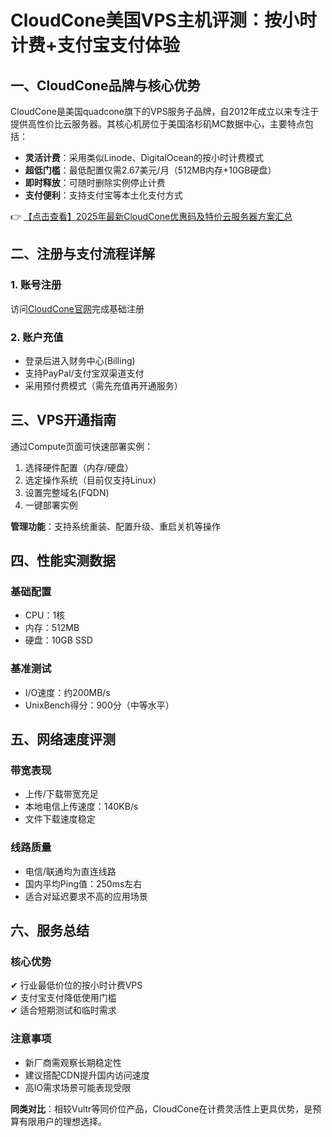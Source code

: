 # CloudCone美国VPS主机评测：按小时计费+支付宝支付体验

## 一、CloudCone品牌与核心优势

CloudCone是美国quadcone旗下的VPS服务子品牌，自2012年成立以来专注于提供高性价比云服务器。其核心机房位于美国洛杉矶MC数据中心，主要特点包括：

- **灵活计费**：采用类似Linode、DigitalOcean的按小时计费模式
- **超低门槛**：最低配置仅需2.67美元/月（512MB内存+10GB硬盘）
- **即时释放**：可随时删除实例停止计费
- **支付便利**：支持支付宝等本土化支付方式

👉 [【点击查看】2025年最新CloudCone优惠码及特价云服务器方案汇总](https://bit.ly/Cloudcone)

## 二、注册与支付流程详解

### 1. 账号注册
访问[CloudCone官网](https://bit.ly/Cloudcone)完成基础注册

### 2. 账户充值
- 登录后进入财务中心(Billing)
- 支持PayPal/支付宝双渠道支付
- 采用预付费模式（需先充值再开通服务）

## 三、VPS开通指南

通过Compute页面可快速部署实例：
1. 选择硬件配置（内存/硬盘）
2. 选定操作系统（目前仅支持Linux）
3. 设置完整域名(FQDN)
4. 一键部署实例

**管理功能**：支持系统重装、配置升级、重启关机等操作

## 四、性能实测数据

### 基础配置
- CPU：1核
- 内存：512MB
- 硬盘：10GB SSD

### 基准测试
- I/O速度：约200MB/s
- UnixBench得分：900分（中等水平）

## 五、网络速度评测

### 带宽表现
- 上传/下载带宽充足
- 本地电信上传速度：140KB/s
- 文件下载速度稳定

### 线路质量
- 电信/联通均为直连线路
- 国内平均Ping值：250ms左右
- 适合对延迟要求不高的应用场景

## 六、服务总结

### 核心优势
✔ 行业最低价位的按小时计费VPS  
✔ 支付宝支付降低使用门槛  
✔ 适合短期测试和临时需求  

### 注意事项
- 新厂商需观察长期稳定性
- 建议搭配CDN提升国内访问速度
- 高IO需求场景可能表现受限

**同类对比**：相较Vultr等同价位产品，CloudCone在计费灵活性上更具优势，是预算有限用户的理想选择。